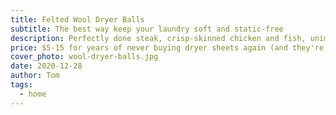 ```yaml
---
title: Felted Wool Dryer Balls 
subtitle: The best way keep your laundry soft and static-free
description: Perfectly done steak, crisp-skinned chicken and fish, unimpeachable stir fry and veggies, breakfast worth waking up for… a cast iron skillet can handle it all. It's the easiest, fastest way to cook amazing meals. Inexpensive cast iron can be effortless to clean, gets better with use, and promises to last multiple lifetimes of daily tasty cooking.
price: $5-15 for years of never buying dryer sheets again (and they're better for your clothes, too)
cover_photo: wool-dryer-balls.jpg
date: 2020-12-28
author: Tom
tags:
  - home
---
```


